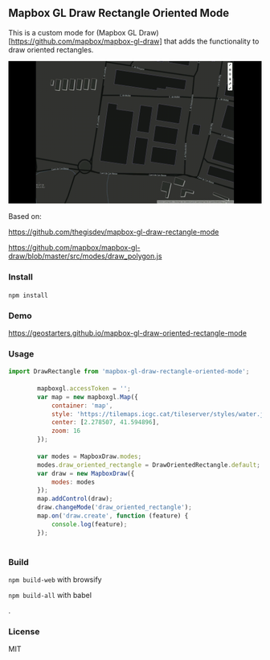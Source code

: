 ## Mapbox GL Draw Rectangle Oriented Mode

This is a custom mode for (Mapbox GL Draw) [https://github.com/mapbox/mapbox-gl-draw]  that adds the functionality to draw  oriented rectangles.


![Oriented rectangle](oriented-rectangles.gif)


Based on:

https://github.com/thegisdev/mapbox-gl-draw-rectangle-mode

https://github.com/mapbox/mapbox-gl-draw/blob/master/src/modes/draw_polygon.js


### Install

`npm install`

### Demo 

https://geostarters.github.io/mapbox-gl-draw-oriented-rectangle-mode

### Usage

```js
import DrawRectangle from 'mapbox-gl-draw-rectangle-oriented-mode';

        mapboxgl.accessToken = '';
        var map = new mapboxgl.Map({
            container: 'map',
            style: 'https://tilemaps.icgc.cat/tileserver/styles/water.json',
            center: [2.278507, 41.594896],
            zoom: 16
        });

        var modes = MapboxDraw.modes;
        modes.draw_oriented_rectangle = DrawOrientedRectangle.default;
        var draw = new MapboxDraw({
            modes: modes
        });
        map.addControl(draw);
        draw.changeMode('draw_oriented_rectangle');
        map.on('draw.create', function (feature) {
            console.log(feature);
        });
    
```



### Build

`npm build-web`  with browsify

`npm build-all`  with babel

.

### License

MIT
